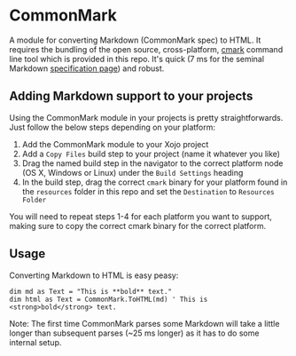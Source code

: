 # CommonMark
A module for converting Markdown (CommonMark spec) to HTML. It requires the
bundling of the open source, cross-platform, [cmark][cmark] command line tool which is
provided in this repo. It's quick (7 ms for the seminal Markdown
[specification page][gruber]) and robust.

## Adding Markdown support to your projects
Using the CommonMark module in your projects is pretty straightforwards. Just
follow the below steps depending on your platform:

1. Add the CommonMark module to your Xojo project
2. Add a `Copy Files` build step to your project (name it whatever you like)
3. Drag the named build step in the navigator to the correct platform node (OS X, Windows or Linux) under the `Build Settings` heading
4. In the build step, drag the correct `cmark` binary for your platform found in the `resources` folder in this repo and set the `Destination` to `Resources Folder`

You will need to repeat steps 1-4 for each platform you want to support, making
sure to copy the correct cmark binary for the correct platform.

## Usage
Converting Markdown to HTML is easy peasy:

```xojo
dim md as Text = "This is **bold** text."
dim html as Text = CommonMark.ToHTML(md) ' This is <strong>bold</strong> text.
```

Note: The first time CommonMark parses some Markdown will take a little longer
than subsequent parses (~25 ms longer) as it has to do some internal setup.

[gruber]: https://daringfireball.net/projects/markdown/syntax.text
[cmark]: https://github.com/jgm/cmark
